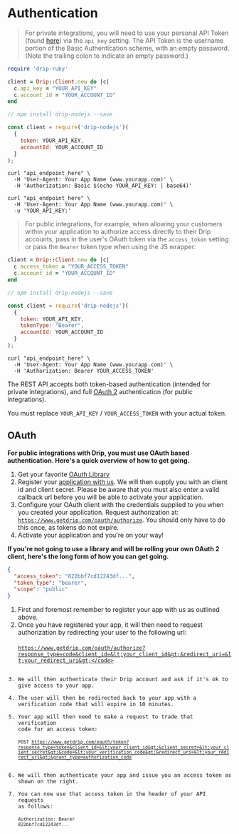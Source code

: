 # Authentication

> For private integrations, you will need to use your personal API Token (found [here](https://www.getdrip.com/user/edit)) via the `api_key` setting. The API Token is the username portion of the Basic Authentication scheme, with an empty password. (Note the trailing colon to indicate an empty password.)

```ruby
require 'drip-ruby'

client = Drip::Client.new do |c|
  c.api_key = "YOUR_API_KEY"
  c.account_id = "YOUR_ACCOUNT_ID"
end
```

```javascript
// npm install drip-nodejs --save

const client = require('drip-nodejs')(
  {
    token: YOUR_API_KEY,
    accountId: YOUR_ACCOUNT_ID
  }
);
```

```shell
curl "api_endpoint_here" \
  -H 'User-Agent: Your App Name (www.yourapp.com)' \
  -H 'Authorization: Basic $(echo YOUR_API_KEY: | base64)'

curl "api_endpoint_here" \
  -H 'User-Agent: Your App Name (www.yourapp.com)' \
  -u 'YOUR_API_KEY:'
```

> For public integrations, for example, when allowing your customers within your application to authorize access directly to their Drip accounts, pass in the user's OAuth token via the `access_token` setting or pass the `Bearer` token type when using the JS wrapper:

```ruby
client = Drip::Client.new do |c|
  c.access_token = "YOUR_ACCESS_TOKEN"
  c.account_id = "YOUR_ACCOUNT_ID"
end
```

```javascript
// npm install drip-nodejs --save

const client = require('drip-nodejs')(
  {
    token: YOUR_API_KEY,
    tokenType: "Bearer",
    accountId: YOUR_ACCOUNT_ID
  }
);
```

```shell
curl "api_endpoint_here" \
  -H 'User-Agent: Your App Name (www.yourapp.com)' \
  -H 'Authorization: Bearer YOUR_ACCESS_TOKEN'
```

The REST API accepts both token-based authentication (intended for private integrations),
and full [OAuth 2](http://oauth.net/2/) authentication (for public integrations).

<aside class="notice">
You must replace <code>YOUR_API_KEY</code> / <code>YOUR_ACCESS_TOKEN</code> with your actual token.
</aside>

## OAuth

<strong>For public integrations with Drip, you must use OAuth based authentication. Here's a quick overview of how to get going.</strong>

1. Get your favorite <a href="http://oauth.net/code/" target="_blank">OAuth Library</a>
2. Register your <a href="https://www.getdrip.com/user/applications" target="_blank">application with us</a>. We will then supply you with an client id and client secret. Please be aware that you must also enter a valid callback url before you will be able to activate your application.
3. Configure your OAuth client with the credentials supplied to you when you created your application. Request authorization at: <code>https://www.getdrip.com/oauth/authorize</code>. You should only have to do this once, as tokens do not expire.
4. Activate your application and you're on your way!

<strong>If you're not going to use a library and will be rolling your own OAuth 2 client, here's the long form of how you can get going.</strong>

```json
{
  "access_token": "822bbf7cd12243df...",
  "token_type": "bearer",
  "scope": "public"
}
```

1. First and foremost remember to register your app with us as outlined above.
2. Once you have registered your app, it will then need to request authorization by redirecting your user to the following url: <br><br><code>https://www.getdrip.com/oauth/authorize?response_type=code&client_id=&lt;your_client_id&gt;&redirect_uri=&lt;your_redirect_uri&gt;</code><br><br>
3. We will then authenticate their Drip account and ask if it's ok to give access to your app.
4. The user will then be redirected back to your app with a verification code that will expire in 10 minutes.
5. Your app will then need to make a request to trade that verification code for an access token: <br><br><code>POST https://www.getdrip.com/oauth/token?response_type=token&client_id=&lt;your_client_id&gt;&client_secret=&lt;your_client_secret&gt;&code=&lt;your_verification_code&gt;&redirect_uri=&lt;your_redirect_uri&gt;&grant_type=authorization_code</code><br><br>
6. We will then authenticate your app and issue you an access token as shown on the right.
7. You can now use that access token in the header of your API requests as follows: <br><br><code>Authorization: Bearer 822bbf7cd12243df...</code>